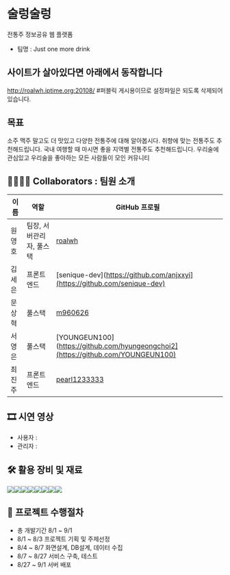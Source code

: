 # 술렁술렁
전통주 정보공유 웹 플랫폼
* 팀명 : Just one more drink 

## 사이트가 살아있다면 아래에서 동작합니다
http://roalwh.iptime.org:20108/
#퍼블릭 게시용이므로 설정파일은 되도록 삭제되어있습니다.

## 목표
소주 맥주 말고도 더 맛있고 다양한 전통주에 대해 알아봅시다.
취향에 맞는 전통주도 추천해드립니다.
국내 여행할 때 마시면 좋을 지역별 전통주도 추천해드립니다. 
우리술에 관심있고 우리술을 좋아하는 모든 사람들이 모인 커뮤니티


## 👨‍👩‍👦‍👦 Collaborators : 팀원 소개
| 이름       | 역할           | GitHub 프로필                               |
|------------|----------------|---------------------------------------------|
| 원영호     | 팀장, 서버관리자, 풀스택 | [roalwh](https://github.com/roalwh) |
| 김세은     | 프론트엔드      | [senique-dev](https://github.com/anjxxyi](https://github.com/senique-dev) |
| 문상혁     | 풀스택          | [m960626](https://github.com/m960626) |
| 서영은     | 풀스택          | [YOUNGEUN100](https://github.com/hyungeongchoi2](https://github.com/YOUNGEUN100) |
| 최진주     | 프론트엔드      | [pearl1233333](https://github.com/pearl1233333) |

## 🎞 시연 영상
- 사용자 : 
- 관리자 : 

## 🛠 활용 장비 및 재료
<div style="display: flex; flex-direction: row;">
<img src="https://img.shields.io/badge/HTML5-3DDC84?style=flat-square&logo=html&logoColor=white"/>
<img src="https://img.shields.io/badge/CSS3-3DDC84?style=flat-square&logo=css&logoColor=white"/>
<img src="https://img.shields.io/badge/JavaScript-3DDC84?style=flat-square&logo=JavaScript&logoColor=white"/>
<img src="https://img.shields.io/badge/react-3DDC84?style=flat-square&logo=react&logoColor=white"/>
<img src="https://img.shields.io/badge/Java-3DDC84?style=flat-square&logo=Java&logoColor=white"/>
<img src="https://img.shields.io/badge/mariaDB-3DDC84?style=flat-square&logo=mariaDB&logoColor=white"/>
<img src="https://img.shields.io/badge/SpringBoot-3DDC84?style=flat-square&logo=SpringBoot&logoColor=white"/>
<img src="https://img.shields.io/badge/JPA-3DDC84?style=flat-square&logo=JPA&logoColor=white"/>
</div>

## 📑 프로젝트 수행절차
- 총 개발기간 8/1 ~ 9/1
- 8/1 ~ 8/3 프로젝트 기획 및 주제선정
- 8/4 ~ 8/7 화면설계, DB설계, 데이터 수집
- 8/7 ~ 8/27 서비스 구축, 테스트
- 8/27 ~ 9/1 서버 배포


